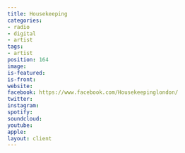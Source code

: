 ```yaml
---
title: Housekeeping
categories:
- radio
- digital
- artist
tags:
- artist
position: 164
image: 
is-featured: 
is-front: 
website: 
facebook: https://www.facebook.com/Housekeepinglondon/
twitter: 
instagram: 
spotify: 
soundcloud: 
youtube: 
apple: 
layout: client
---
```


